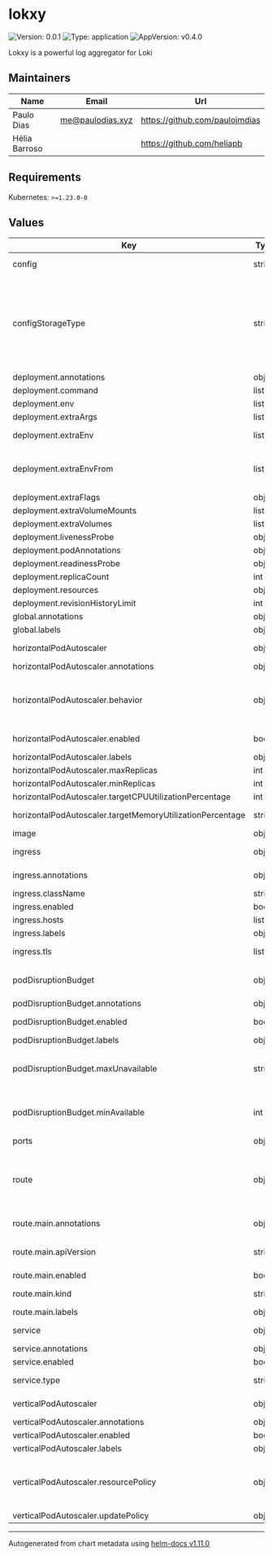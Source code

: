 # lokxy

![Version: 0.0.1](https://img.shields.io/badge/Version-0.0.1-informational?style=flat-square) ![Type: application](https://img.shields.io/badge/Type-application-informational?style=flat-square) ![AppVersion: v0.4.0](https://img.shields.io/badge/AppVersion-v0.4.0-informational?style=flat-square)

Lokxy is a powerful log aggregator for Loki

## Maintainers

| Name | Email | Url |
| ---- | ------ | --- |
| Paulo Dias | <me@paulodias.xyz> | <https://github.com/paulojmdias> |
| Hélia Barroso |  | <https://github.com/heliapb> |

## Requirements

Kubernetes: `>=1.23.0-0`

## Values

| Key | Type | Default | Description |
|-----|------|---------|-------------|
| config | string | `"server_groups:\n  - name: \"Loki 1\"\n    url: \"http://localhost:3100\"\n    timeout: 30\nlogging:\n  level: \"info\"\n  format: \"json\"\n"` | Raw lokxy.yaml config rendered into the ConfigMap or Secret (depending on configStorageType) |
| configStorageType | string | `"ConfigMap"` | Defines what kind of object stores the configuration, a ConfigMap or a Secret. In order to move sensitive information (such as credentials) from the ConfigMap/Secret to a more secure location (e.g. vault), it is possible to use environment variables in the configuration. Such environment variables can be then stored in a separate Secret and injected via the deployment.extraEnvFrom value. For details about environment injection from a Secret please see [Secrets](https://kubernetes.io/docs/concepts/configuration/secret/#use-case-as-container-environment-variables). |
| deployment.annotations | object | `{}` | Custom deployment annotations |
| deployment.command | list | `["/usr/local/bin/lokxy"]` | Command to run in the container |
| deployment.env | list | `[]` | Environment variables for the container |
| deployment.extraArgs | list | `[]` | Additional CLI arguments passed to the main container |
| deployment.extraEnv | list | `[]` | Common environment variables to add to all pods directly managed by this chart. |
| deployment.extraEnvFrom | list | `[]` | Common source of environment injections to add to all pods directly managed by this chart. For example to inject values from a Secret, use: extraEnvFrom:   - secretRef:       name: mysecret |
| deployment.extraFlags | object | `{}` |  |
| deployment.extraVolumeMounts | list | `[]` | Additional volume mounts for the container |
| deployment.extraVolumes | list | `[]` | Additional volumes to mount |
| deployment.livenessProbe | object | `{"failureThreshold":10,"httpGet":{"path":"/healthy"},"initialDelaySeconds":60,"timeoutSeconds":30}` | liveness probe settings |
| deployment.podAnnotations | object | `{}` | Custom pod annotations |
| deployment.readinessProbe | object | `{"httpGet":{"path":"/ready"}}` | readiness probe settings |
| deployment.replicaCount | int | `2` | Number of Lokxy pods to run |
| deployment.resources | object | `{"limits":{"cpu":1,"memory":"512Mi"},"requests":{"cpu":0.1,"memory":"128Mi"}}` | Kubernetes resource requests and limits |
| deployment.revisionHistoryLimit | int | `10` | Deployment revision history limit |
| global.annotations | object | `{}` | Common labels and annotations for all resources |
| global.labels | object | `{}` | Common labels for all resources |
| horizontalPodAutoscaler | object | `{"annotations":{},"behavior":{},"enabled":false,"labels":{},"maxReplicas":5,"minReplicas":2,"targetCPUUtilizationPercentage":75,"targetMemoryUtilizationPercentage":null}` | Horizontal Pod Autoscaler (HPA) configuration for automatically scaling Lokxy based on resource usage |
| horizontalPodAutoscaler.annotations | object | `{}` | Custom HorizontalPodAutoscaler annotations |
| horizontalPodAutoscaler.behavior | object | `{}` | Advanced scaling behavior configuration for HPA (e.g., scaleUp policies) See: <https://kubernetes.io/docs/tasks/run-application/horizontal-pod-autoscale/#configurable-scaling-behavior> |
| horizontalPodAutoscaler.enabled | bool | `false` | Enable HorizontalPodAutoscaler for the Lokxy Deployment |
| horizontalPodAutoscaler.labels | object | `{}` | Custom HorizontalPodAutoscaler labels |
| horizontalPodAutoscaler.maxReplicas | int | `5` | Maximum number of pods to scale up to |
| horizontalPodAutoscaler.minReplicas | int | `2` | Minimum number of pods to scale down to |
| horizontalPodAutoscaler.targetCPUUtilizationPercentage | int | `75` | Target average CPU utilization percentage across pods |
| horizontalPodAutoscaler.targetMemoryUtilizationPercentage | string | `nil` | Target average memory utilization percentage across pods (optional) |
| image | object | `{"pullPolicy":"IfNotPresent","repository":"lokxy/lokxy","tag":"v0.4.0"}` | Docker image configuration |
| ingress | object | `{"annotations":{},"className":"","enabled":false,"hosts":[{"host":"lokxy.local","paths":[{"path":"/","pathType":"ImplementationSpecific"}]}],"labels":{},"tls":[]}` | Ingress configuration for exposing Lokxy externally over HTTP/S |
| ingress.annotations | object | `{}` | Annotations to add to the Ingress resource (e.g., cert-manager, NGINX settings) |
| ingress.className | string | `""` | Ingress class name (e.g., nginx, traefik) |
| ingress.enabled | bool | `false` | Whether to create an Ingress resource for Lokxy |
| ingress.hosts | list | `[{"host":"lokxy.local","paths":[{"path":"/","pathType":"ImplementationSpecific"}]}]` | Host rules for the Ingress resource |
| ingress.labels | object | `{}` | Custom Ingress labels |
| ingress.tls | list | `[]` | TLS configuration for secure HTTPS access Example: tls:   - secretName: lokxy-tls     hosts:       - lokxy.example.com |
| podDisruptionBudget | object | `{"annotations":{},"enabled":true,"labels":{},"maxUnavailable":null,"minAvailable":1}` | PodDisruptionBudget configuration to ensure a minimum number of Lokxy pods are always available during voluntary disruptions |
| podDisruptionBudget.annotations | object | `{}` | Custom podDisruptionBudget annotations |
| podDisruptionBudget.enabled | bool | `true` | Whether to create a PodDisruptionBudget for the Lokxy Deployment |
| podDisruptionBudget.labels | object | `{}` | Custom podDisruptionBudget labels |
| podDisruptionBudget.maxUnavailable | string | `nil` | Maximum number of pods that can be unavailable during a voluntary disruption Set either `maxUnavailable` or `minAvailable`, not both. Example: 1 (absolute value) or "50%" (percentage) |
| podDisruptionBudget.minAvailable | int | `1` | Minimum number of pods that must be available during a voluntary disruption Set either `minAvailable` or `maxUnavailable`, not both. Example: 1 (absolute value) or "50%" (percentage) |
| ports | object | `{"metrics":3101,"service":3100}` | Container ports used by Lokxy |
| route | object | `{"main":{"additionalRules":[],"annotations":{},"apiVersion":"gateway.networking.k8s.io/v1","enabled":false,"filters":[],"hostnames":[],"kind":"HTTPRoute","labels":{},"matches":[{"path":{"type":"PathPrefix","value":"/"}}],"parentRefs":[]}}` | BETA: Configure the gateway routes for the chart here. More routes can be added by adding a dictionary key like the 'main' route. Be aware that this is an early beta of this feature, Being BETA this can/will change in the future without notice, do not use unless you want to take that risk [[ref]](<https://gateway-api.sigs.k8s.io/references/spec/#gateway.networking.k8s.io%2fv1alpha2>) |
| route.main.annotations | object | `{}` | Annotations to add to the route resource (e.g., cert-manager, NGINX settings) |
| route.main.apiVersion | string | `"gateway.networking.k8s.io/v1"` | Set the route apiVersion, e.g. gateway.networking.k8s.io/v1 or gateway.networking.k8s.io/v1alpha2 |
| route.main.enabled | bool | `false` | Enables or disables the route |
| route.main.kind | string | `"HTTPRoute"` | Set the route kind Valid options are GRPCRoute, HTTPRoute, TCPRoute, TLSRoute, UDPRoute |
| route.main.labels | object | `{}` | Custom Route labels |
| service | object | `{"annotations":{},"enabled":true,"type":"ClusterIP"}` | Kubernetes Service configuration for exposing the Lokxy application |
| service.annotations | object | `{}` | Additional annotations to add to the Service metadata |
| service.enabled | bool | `true` | Whether to create a Kubernetes Service for Lokxy |
| service.type | string | `"ClusterIP"` | Kubernetes Service type (e.g., ClusterIP, NodePort, LoadBalancer) |
| verticalPodAutoscaler | object | `{"annotations":{},"enabled":false,"labels":{},"resourcePolicy":{},"updatePolicy":{"updateMode":"Auto"}}` | Vertical Pod Autoscaler (VPA) configuration for resource recommendation and automatic resizing |
| verticalPodAutoscaler.annotations | object | `{}` | Custom VerticalPodAutoscaler annotations |
| verticalPodAutoscaler.enabled | bool | `false` | Enable VerticalPodAutoscaler for the Lokxy Deployment |
| verticalPodAutoscaler.labels | object | `{}` | Custom VerticalPodAutoscaler labels |
| verticalPodAutoscaler.resourcePolicy | object | `{}` | Fine-grained resource policy to exclude or limit certain containers (optional) See: <https://cloud.google.com/kubernetes-engine/docs/concepts/verticalpodautoscaler#resource-policy> |
| verticalPodAutoscaler.updatePolicy | object | `{"updateMode":"Auto"}` | VPA update policy: "Auto", "Initial", or "Off" |

----------------------------------------------
Autogenerated from chart metadata using [helm-docs v1.11.0](https://github.com/norwoodj/helm-docs/releases/v1.11.0)
